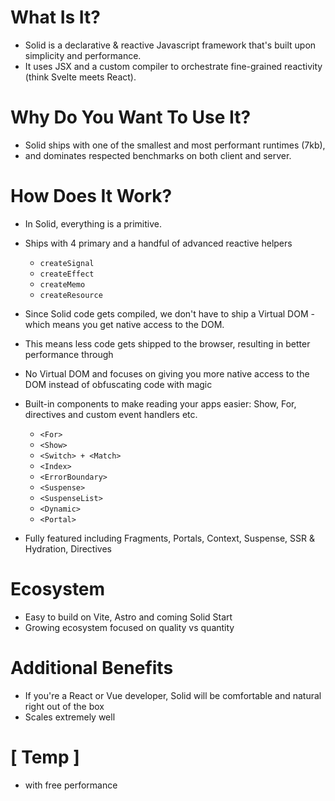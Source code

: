 
<!--####################################################################################################################-->
# What Is It?
<!--####################################################################################################################-->

  - Solid is a declarative & reactive Javascript framework that's built upon simplicity and performance.
  - It uses JSX and a custom compiler to orchestrate fine-grained reactivity (think Svelte meets React).


<!--####################################################################################################################-->
# Why Do You Want To Use It?
<!--####################################################################################################################-->

  - Solid ships with one of the smallest and most performant runtimes (7kb),
  - and dominates respected benchmarks on both client and server.


<!--####################################################################################################################-->
# How Does It Work?
<!--####################################################################################################################-->

  - In Solid, everything is a primitive.
  - Ships with 4 primary and a handful of advanced reactive helpers
    - `createSignal`
    - `createEffect`
    - `createMemo`
    - `createResource`

  - Since Solid code gets compiled, we don't have to ship a Virtual DOM - which means you get native access to the DOM.
  - This means less code gets shipped to the browser, resulting in better performance through 

  - No Virtual DOM and focuses on giving you more native access to the DOM instead of obfuscating code with magic

  - Built-in components to make reading your apps easier: Show, For, directives and custom event handlers etc.
    - `<For>`
    - `<Show>`
    - `<Switch> + <Match>`
    - `<Index>`
    - `<ErrorBoundary>`
    - `<Suspense>`
    - `<SuspenseList>`
    - `<Dynamic>`
    - `<Portal>`

  - Fully featured including Fragments, Portals, Context, Suspense, SSR & Hydration, Directives


<!--####################################################################################################################-->
# Ecosystem
<!--####################################################################################################################-->

  - Easy to build on Vite, Astro and coming Solid Start
  - Growing ecosystem focused on quality vs quantity


<!--####################################################################################################################-->
# Additional Benefits
<!--####################################################################################################################-->

  - If you're a React or Vue developer, Solid will be comfortable and natural right out of the box 
  - Scales extremely well


<!--####################################################################################################################-->
# [ Temp ]
<!--####################################################################################################################-->

  - with free performance
